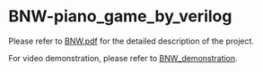 # BNW-piano_game_by_verilog

Please refer to [BNW.pdf](/BNW.pdf) for the detailed description of the project.

For video demonstration, please refer to [BNW_demonstration](https://www.youtube.com/watch?v=byoJ9ob56jo).